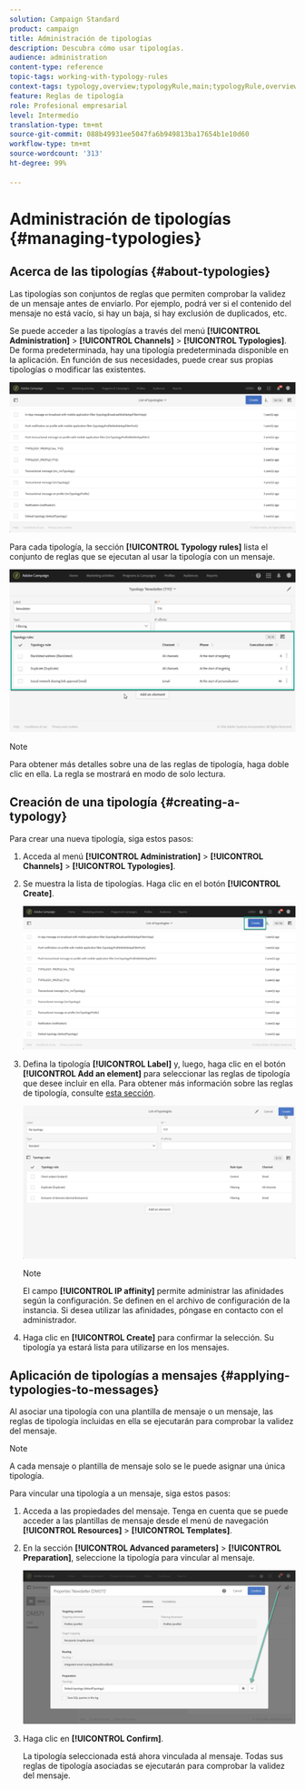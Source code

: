 ```yaml
---
solution: Campaign Standard
product: campaign
title: Administración de tipologías
description: Descubra cómo usar tipologías.
audience: administration
content-type: reference
topic-tags: working-with-typology-rules
context-tags: typology,overview;typologyRule,main;typologyRule,overview
feature: Reglas de tipología
role: Profesional empresarial
level: Intermedio
translation-type: tm+mt
source-git-commit: 088b49931ee5047fa6b949813ba17654b1e10d60
workflow-type: tm+mt
source-wordcount: '313'
ht-degree: 99%

---
```



# Administración de tipologías {#managing-typologies}

## Acerca de las tipologías {#about-typologies}

Las tipologías son conjuntos de reglas que permiten comprobar la validez de un mensaje antes de enviarlo. Por ejemplo, podrá ver si el contenido del mensaje no está vacío, si hay un baja, si hay exclusión de duplicados, etc.

Se puede acceder a las tipologías a través del menú **[!UICONTROL Administration]** > **[!UICONTROL Channels]** > **[!UICONTROL Typologies]**. De forma predeterminada, hay una tipología predeterminada disponible en la aplicación. En función de sus necesidades, puede crear sus propias tipologías o modificar las existentes.

![](assets/typologies-list.png)

Para cada tipología, la sección **[!UICONTROL Typology rules]** lista el conjunto de reglas que se ejecutan al usar la tipología con un mensaje.

![](assets/typology_typo-rule-list.png)

>[!NOTE]
>
>Para obtener más detalles sobre una de las reglas de tipología, haga doble clic en ella. La regla se mostrará en modo de solo lectura.

## Creación de una tipología {#creating-a-typology}

Para crear una nueva tipología, siga estos pasos:

1. Acceda al menú **[!UICONTROL Administration]** > **[!UICONTROL Channels]** > **[!UICONTROL Typologies]**.

1. Se muestra la lista de tipologías. Haga clic en el botón **[!UICONTROL Create]**.

   ![](assets/typologies-create.png)

1. Defina la tipología **[!UICONTROL Label]** y, luego, haga clic en el botón **[!UICONTROL Add an element]** para seleccionar las reglas de tipología que desee incluir en ella. Para obtener más información sobre las reglas de tipología, consulte [esta sección](../../sending/using/managing-typology-rules.md).

   ![](assets/typology_addrules.png)

   >[!NOTE]
   >
   >El campo **[!UICONTROL IP affinity]** permite administrar las afinidades según la configuración. Se definen en el archivo de configuración de la instancia. Si desea utilizar las afinidades, póngase en contacto con el administrador.

1. Haga clic en **[!UICONTROL Create]** para confirmar la selección. Su tipología ya estará lista para utilizarse en los mensajes.

## Aplicación de tipologías a mensajes {#applying-typologies-to-messages}

Al asociar una tipología con una plantilla de mensaje o un mensaje, las reglas de tipología incluidas en ella se ejecutarán para comprobar la validez del mensaje.

>[!NOTE]
>
>A cada mensaje o plantilla de mensaje solo se le puede asignar una única tipología.

Para vincular una tipología a un mensaje, siga estos pasos:

1. Acceda a las propiedades del mensaje. Tenga en cuenta que se puede acceder a las plantillas de mensaje desde el menú de navegación **[!UICONTROL Resources]** > **[!UICONTROL Templates]**.

1. En la sección **[!UICONTROL Advanced parameters]** > **[!UICONTROL Preparation]**, seleccione la tipología para vincular al mensaje.

   ![](assets/typology_message.png)

1. Haga clic en **[!UICONTROL Confirm]**.

   La tipología seleccionada está ahora vinculada al mensaje. Todas sus reglas de tipología asociadas se ejecutarán para comprobar la validez del mensaje.
